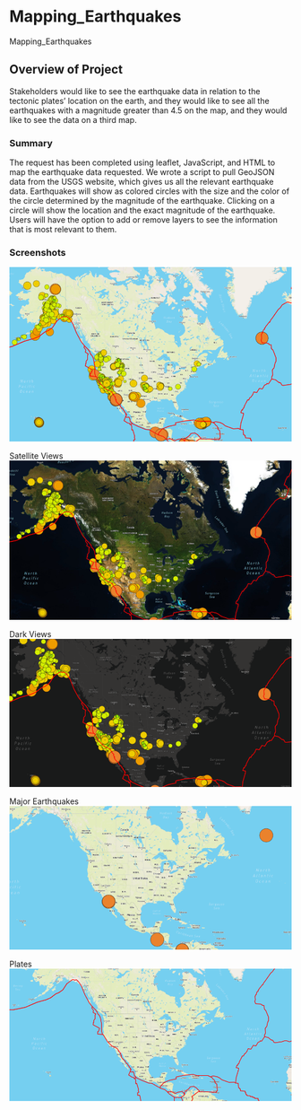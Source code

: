 # Mapping_Earthquakes
 Mapping_Earthquakes

  ## Overview of Project
Stakeholders would like to see the earthquake data in relation to the tectonic plates’ location on the earth, and they would like to see all the earthquakes with a magnitude greater than 4.5 on the map, and they would like to see the data on a third map.

### Summary
The request has been completed using leaflet, JavaScript, and HTML to map the earthquake data requested. We wrote a script to pull GeoJSON data from the USGS website, which gives us all the relevant earthquake data. Earthquakes will show as colored circles with the size and the color of the circle determined by the magnitude of the earthquake. Clicking on a circle will show the location and the exact magnitude of the earthquake. Users will have the option to add or remove layers to see the information that is most relevant to them. 

### Screenshots
![All](https://github.com/john10roberts/Mapping_Earthquakes/blob/main/Resources/All.png)

Satellite Views
![Sat](https://github.com/john10roberts/Mapping_Earthquakes/blob/main/Resources/Sat.png)

Dark Views
![Sat](https://github.com/john10roberts/Mapping_Earthquakes/blob/main/Resources/Dark.png)

Major Earthquakes
![Sat](https://github.com/john10roberts/Mapping_Earthquakes/blob/main/Resources/Major.png)

Plates
![Sat](https://github.com/john10roberts/Mapping_Earthquakes/blob/main/Resources/Plates.png)


